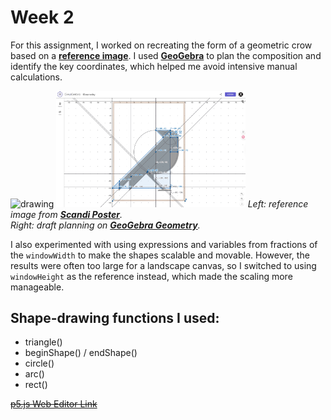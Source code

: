 # Week 2

For this assignment, I worked on recreating the form of a geometric crow based on a [**reference image**](https://scandiposter.pl/en/with-birds/geometric-poster-crow.html). I used [**GeoGebra**](https://www.geogebra.org/m/s7mhgeta) to plan the composition and identify the key coordinates, which helped me avoid intensive manual calculations.

<img src="https://scandiposter.pl/3403-large_default/geometric-poster-crow.jpg" alt="drawing" width="37%"/> <img src="./assets/crowPlanningOnGeoGebra.jpg" alt="drawing" width="60%"/>
*Left: reference image from [**Scandi Poster**](https://scandiposter.pl/en/with-birds/geometric-poster-crow.html).*  
*Right: draft planning on [**GeoGebra Geometry**](https://www.geogebra.org/m/s7mhgeta).*

I also experimented with using expressions and variables from fractions of the `windowWidth` to make the shapes scalable and movable. However, the results were often too large for a landscape canvas, so I switched to using `windowHeight` as the reference instead, which made the scaling more manageable.

## Shape-drawing functions I used:
- triangle()
- beginShape() / endShape()
- circle()
- arc()
- rect()

[~~p5.js Web Editor Link~~](https://editor.p5js.org/xl6294/sketches/-VZWWZEct)
